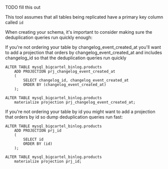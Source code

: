 TODO fill this out

This tool assumes that all tables being replicated have a primary key column called `id`

When creating your schema, it's important to consider making sure the deduplication queries run quickly enough:

If you're not ordering your table by changelog_event_created_at you'll want to add a projection that orders by changelog_event_created_at and includes changelog_id
so that the deduplication queries run quickly
```
ALTER TABLE mysql_bigcartel_binlog.products
    ADD PROJECTION prj_changelog_event_created_at
    (
        SELECT changelog_id, changelog_event_created_at
        ORDER BY (changelog_event_created_at)
    );

ALTER TABLE mysql_bigcartel_binlog.products
    materialize projection prj_changelog_event_created_at;
```

If you're not ordering your table by id you might want to add a projection that orders by id so dump deduplication queries run fast:
```
ALTER TABLE mysql_bigcartel_binlog.products
    ADD PROJECTION prj_id
    (
        SELECT id
        ORDER BY (id)
    );

ALTER TABLE mysql_bigcartel_binlog.products
    materialize projection prj_id;
```
